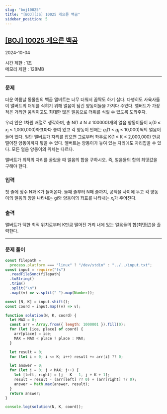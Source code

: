 ```yaml
---
slug: "boj10025"
title: "[BOJ][JS] 10025 게으른 백곰"
sidebar_position: 5
---
```


## [[BOJ] 10025 게으른 백곰](https://www.acmicpc.net/problem/10025)

2024-10-04

시간 제한 : 1초  
메모리 제한 : 128MB

---

### 문제

더운 여름날 동물원의 백곰 앨버트는 너무 더워서 꼼짝도 하기 싫다. 다행히도 사육사들이 앨버트의 더위를 식히기 위해 얼음이 담긴 양동이들을 가져다 주었다. 앨버트가 가장 적은 거리만 움직이고도 최대한 많은 얼음으로 더위를 식힐 수 있도록 도와주자.

우리 안은 1차원 배열로 생각하며, 총 N(1 ≤ N ≤ 100000)개의 얼음 양동이들이 $x_i$(0 ≤ $x_i$ ≤ 1,000,000)좌표마다 놓여 있고 각 양동이 안에는 $g_i$(1 ≤ $g_i$ ≤ 10,000)씩의 얼음이 들어 있다. 일단 앨버트가 자리를 잡으면 그로부터 좌우로 K(1 ≤ K ≤ 2,000,000) 만큼 떨어진 양동이까지 닿을 수 있다. 앨버트는 양동이가 놓여 있는 자리에도 자리잡을 수 있다. 모든 얼음 양동이의 위치는 다르다.

앨버트가 최적의 자리를 골랐을 때 얼음의 합을 구하시오. 즉, 얼음들의 합의 최댓값을 구해야 한다.

### 입력

첫 줄에 정수 N과 K가 들어온다. 둘째 줄부터 N째 줄까지, 공백을 사이에 두고 각 양동이의 얼음의 양을 나타내는 gi와 양동이의 좌표를 나타내는 $x_i$가 주어진다.

### 출력

앨버트가 택한 최적 위치로부터 K만큼 떨어진 거리 내에 있는 얼음들의 합(최댓값)을 출력한다.

---

### 문제 풀이

```js
const filepath =
  process.platform === "linux" ? "/dev/stdin" : "../../input.txt";
const input = require("fs")
  .readFileSync(filepath)
  .toString()
  .trim()
  .split("\n")
  .map((v) => v.split(" ").map(Number));

const [N, K] = input.shift();
const coord = input.map((v) => v);

function solution(N, K, coord) {
  let MAX = 0;
  const arr = Array.from({ length: 1000001 }).fill(0);
  for (let [ice, place] of coord) {
    arr[place] = ice;
    MAX = MAX < place ? place : MAX;
  }

  let result = 0;
  for (let i = 0; i <= K; i++) result += arr[i] ?? 0;

  let answer = 0;
  for (let j = 0; j < MAX; j++) {
    let [left, right] = [j - K - 1, j + K + 1];
    result = result - (arr[left] ?? 0) + (arr[right] ?? 0);
    answer = Math.max(answer, result);
  }
  return answer;
}

console.log(solution(N, K, coord));
```
